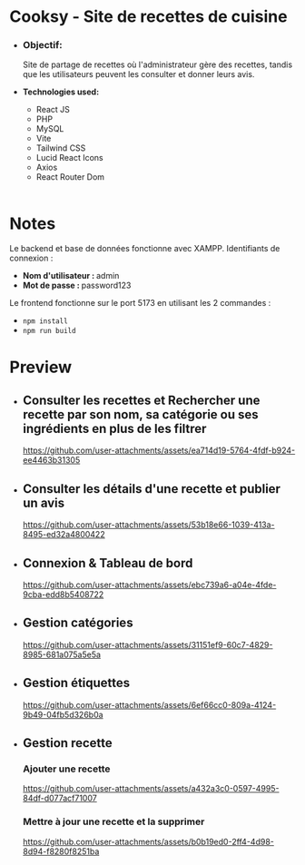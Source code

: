 # Cooksy - Site de recettes de cuisine
<ul>
  <li>
<h3>
  <b>Objectif:</b> 
</h3>
<p>Site de partage de recettes où l'administrateur gère des recettes, tandis que les utilisateurs peuvent les consulter et donner leurs avis.</p>
</li>

<li><b>Technologies used:</b></li>
  <ul>
    <li>React JS</li>
    <li>PHP</li>
    <li>MySQL</li>
    <li>Vite</li>
    <li>Tailwind CSS</li>
    <li>Lucid React Icons</li>
    <li>Axios</li>
    <li>React Router Dom</li>
  </ul>
  <br/>
</ul>

# Notes
<p>Le backend et base de données fonctionne avec XAMPP. Identifiants de connexion : 
<ul>
    <li><b>Nom d'utilisateur : </b>admin</li>
    <li><b>Mot de passe : </b>password123</li>
  </ul></p>
<p>Le frontend fonctionne sur le port 5173 en utilisant les 2 commandes : 
<ul>
    <li><code>npm install</code></li>
    <li><code>npm run build</code></li>
  </ul>
</p>

# Preview
<ul>
  <li><h2>Consulter les recettes et Rechercher une recette par son nom, sa catégorie ou ses ingrédients en plus de les filtrer</h2>

https://github.com/user-attachments/assets/ea714d19-5764-4fdf-b924-ee4463b31305

  </li>

  <li><h2>Consulter les détails d'une recette et publier un avis</h2>

https://github.com/user-attachments/assets/53b18e66-1039-413a-8495-ed32a4800422

  </li>

  <li><h2>Connexion & Tableau de bord</h2>

https://github.com/user-attachments/assets/ebc739a6-a04e-4fde-9cba-edd8b5408722

  </li>

  <li><h2>Gestion catégories</h2>

https://github.com/user-attachments/assets/31151ef9-60c7-4829-8985-681a075a5e5a
    
  </li>

  <li><h2>Gestion étiquettes</h2>

https://github.com/user-attachments/assets/6ef66cc0-809a-4124-9b49-04fb5d326b0a

  </li>

  <li><h2>Gestion recette</h2>
  <h3>Ajouter une recette</h3>

https://github.com/user-attachments/assets/a432a3c0-0597-4995-84df-d077acf71007

  <h3>Mettre à jour une recette et la supprimer</h3>

https://github.com/user-attachments/assets/b0b19ed0-2ff4-4d98-8d94-f8280f8251ba

  </li>
</ul>
